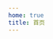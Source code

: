 ```yaml
---
home: true
title: 首页
---
```


<KnowledgeGraphAsync url="/data/knowledge.json" height="500px" :force="{ repulsion: 80, gravity: 0.1 }" />
